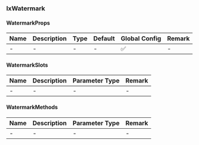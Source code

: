 
### IxWatermark

#### WatermarkProps

| Name | Description | Type | Default | Global Config | Remark |
| --- | --- | --- | --- | --- | --- |
| - | - | - | - | ✅ | - |

#### WatermarkSlots

| Name | Description | Parameter Type | Remark |
| --- | --- | --- | --- |
| - | - | - | - |

#### WatermarkMethods

| Name | Description | Parameter Type | Remark |
| --- | --- | --- | --- |
| - | - | - | - |
